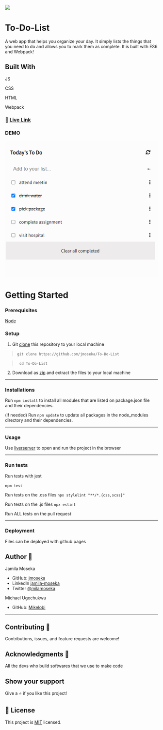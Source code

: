 
 ![](https://img.shields.io/badge/Microverse-blueviolet)

# To-Do-List

A web app that helps you organize your day. It simply lists the things that you need to do and allows you to mark them as complete. It is built with ES6 and Webpack!

## Built With

JS

CSS

HTML

Webpack

### 🔴 [Live Link](https://626e5ac8a92f1b301e871a90--fanciful-stroopwafel-1c6022.netlify.app/#)

### DEMO

<img src="assets/demo-live.gif" alt="gif project">

# Getting Started

### Prerequisites

[Node](https://nodejs.org/en/download/)

### Setup
1. Git [clone]("https://github.com/jmoseka/To-Do-List") this repository to your local machine
>   ```git clone https://github.com/jmoseka/To-Do-List``` 

>   ``` cd To-Do-List```

2. Download as [zip](https://github.com/jmoseka/To-Do-List.git) and extract the files to your local machine

<hr>

### Installations
Run ```npm install``` to install all modules that are listed on package.json file and their dependencies.

(if needed)
Run ```npm update``` to update all packages in the node_modules directory and their dependencies.

<hr>

### Usage
Use [liverserver](https://marketplace.visualstudio.com/items?itemName=ritwickdey.LiveServer#:~:text=Shortcuts%20to%20Start%2FStop%20Server&text=Open%20a%20HTML%20file%20and,on%20Open%20with%20Live%20Server%20.&text=Open%20the%20Command%20Pallete%20by,Server%20to%20stop%20a%20server) to open and run the project in the browser

<hr>

### Run tests

Run tests with jest

`npm test`

Run tests on the .css files
```npx stylelint "**/*.{css,scss}"```

Run tests on the .js files
```npx eslint ```

Run ALL tests on the pull request 

<hr>

### Deployment
Files can be deployed with github pages

## Author 👤

Jamila Moseka

- GitHub: [jmoseka](https://github.com/jmoseka)
- LinkedIn [jamila-moseka](https://www.linkedin.com/in/jamila-moseka/)
- Twitter [@milamoseka](https://twitter.com/milamoseka)

Michael Ugochukwu

- GitHub: [Mikelobi](https://github.com/Mikelobi)

<hr>

## Contributing 🤝 

Contributions, issues, and feature requests are welcome!

## Acknowledgments 🥇
All the devs who build softwares that we use to make code

## Show your support

Give a ⭐️ if you like this project!

## 📝 License

This project is [MIT](./LICENSE) licensed.

